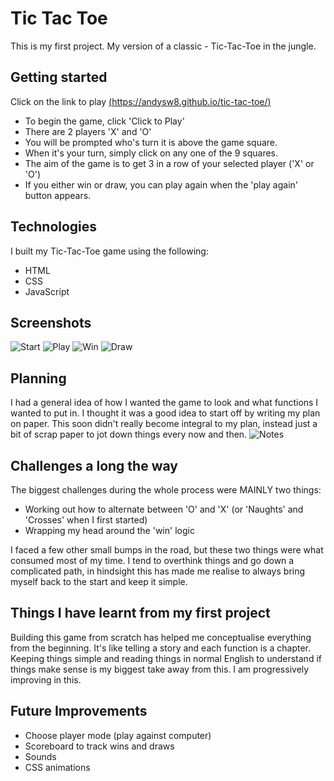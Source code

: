 # Tic Tac Toe
This is my first project. My version of a classic - Tic-Tac-Toe in the jungle. 

## Getting started
Click on the link to play [(https://andysw8.github.io/tic-tac-toe/)](https://andysw8.github.io/tic-tac-toe/)
- To begin the game, click 'Click to Play' 
- There are 2 players 'X' and 'O' 
- You will be prompted who's turn it is above the game square. 
- When it's your turn, simply click on any one of the 9 squares. 
- The aim of the game is to get 3 in a row of your selected player ('X' or 'O')
- If you either win or draw, you can play again when the 'play again' button appears. 

## Technologies 
I built my Tic-Tac-Toe game using the following: 
- HTML
- CSS
- JavaScript

## Screenshots
![Start](/Screenshots/Screenshot1.png)
![Play](/Screenshots/Screenshot-play.png)
![Win](/Screenshots/Screenshot-win.png)
![Draw](/Screenshots/Screenshot-draw.png)

## Planning
I had a general idea of how I wanted the game to look and what functions I wanted to put in. I thought it was a good idea to start off by writing my plan on paper. This soon didn't really become integral to my plan, instead just a bit of scrap paper to jot down things every now and then. 
![Notes](/Images/20230609_101448.jpg)

## Challenges a long the way 
The biggest challenges during the whole process were MAINLY two things: 
 - Working out how to alternate between 'O' and 'X' (or 'Naughts' and 'Crosses' when I first started)
 - Wrapping my head around the 'win' logic

I faced a few other small bumps in the road, but these two things were what consumed most of my time. I tend to overthink things and go down a complicated path, in hindsight this has made me realise to always bring myself back to the start and keep it simple.  

## Things I  have learnt from my first project
Building this game from scratch has helped me conceptualise everything from the beginning. It's like telling a story and each function is a chapter. Keeping things simple and reading things in normal English to understand if things make sense is my biggest take away from this. I am progressively improving in this. 

## Future Improvements
 - Choose player mode (play against computer)
 - Scoreboard to track wins and draws
 - Sounds
 - CSS animations
